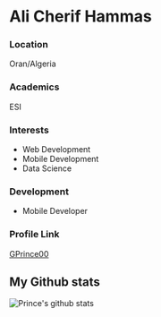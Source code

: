 # Ali Cherif Hammas

### Location

Oran/Algeria

### Academics

ESI

### Interests

- Web Development
- Mobile Development
- Data Science

### Development

- Mobile Developer

### Profile Link

[GPrince00](https://github.com/takatin31)

## My Github stats

![Prince's github stats](https://github-readme-stats.vercel.app/api?username=takatin31&show_icons=true&theme=midnight-purple)
